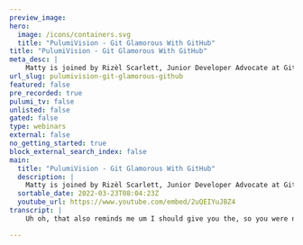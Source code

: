 ```yaml
---
preview_image:
hero:
  image: /icons/containers.svg
  title: "PulumiVision - Git Glamorous With GitHub"
title: "PulumiVision - Git Glamorous With GitHub"
meta_desc: |
    Matty is joined by Rizèl Scarlett, Junior Developer Advocate at GitHub. They'll explore fun things like using remote development, testing infrastru...
url_slug: pulumivision-git-glamorous-github
featured: false
pre_recorded: true
pulumi_tv: false
unlisted: false
gated: false
type: webinars
external: false
no_getting_started: true
block_external_search_index: false
main:
  title: "PulumiVision - Git Glamorous With GitHub"
  description: |
    Matty is joined by Rizèl Scarlett, Junior Developer Advocate at GitHub. They'll explore fun things like using remote development, testing infrastructure code, and more!
  sortable_date: 2022-03-23T08:04:23Z
  youtube_url: https://www.youtube.com/embed/2uQEIYuJBZ4
transcript: |
    Uh oh, that also reminds me um I should give you the, so you were not able to get into the like consolidated chat. Like I am like you can't type in it. So if you wanted to chat with people, um you could either. Do you have Twitch? Do you have a Twitch account? Yes. Ok. Let me give you the, the like the Twitch pop out chat. So you won't have the um I'll give you the URL so it'll give you the chat but without the video and then, and then you won't have to worry about like the, the lag and stuff. Um If I can remember how that goes, let's see. Come on, switch to pop out chat. Ok. So, so I think if you go there that should give you the chat. Ok. And is this muted? Let's see, let's go. Actually, I don't even care about that. Ok, we'll move that over there. Ok. Hey, people are joining. Oh shit. Wow. I mean, shoot, sorry, we've yet to just, we, we aren't really sure what our uh you know, last, last uh last week when, when my colleague, Kat cos was on and she asked, you know what our profanity policy was. I was like, I don't know, we keep it PG 13 which means, like, maybe, maybe one F bomb. But, you know, we're trying to keep it kind of keep it a little prof, but who knows? We'll see where we go. Um, but yeah, it was, it was, it was funny when we started because I was kind of like, I was telling, like, ah, the first few minutes it takes a minute for people to join blah, blah, blah. And then, so I'm like, let's set some stuff up and it's like, oh, man, look, people have joined the stream. People are here. Um So anyway, we are, I am joined uh by my friend Rozelle who is a developer advocate over at github and we're gonna be talking about get, so, get ready. Maybe this episode needs to go beyond PG 13. If we're talking about, get the profanity might. Uh, I don't know when I use, get, there's a lot of swearing so I can understand that. I swear a lot when, when I'm re basing. Yeah, maybe, maybe you can explain, rebates, like, and, and help me figure it out because I've been using get for like 10 plus years and I still never remember which direction is what. And I'm just sort of like, I guess I got that right. Um, but we'll dig into that in a minute. Uh If you're in the chat you know, uh, we'd love to hear your thoughts on and get, I know. Uh, so Rozelle just, uh, for anybody who doesn't know, just like, maybe a little background of, like, you know, what do you, what do you, what do you do? What's your, you know, how did you end up on this nonsense with me? Yeah. So, like, my, I'm a developer advocate. I'm a junior developer advocate at github. I've been here for like six months. Um Before that, I was a software engineer. I like different startups for like three years. And how did I end up on here? You DM me and I was like, heck yeah, like sure, what else am I doing? Um So we, we've got a couple of different things that we're gonna kind of talk about. So one thing actually that I think would be interesting. Um So one of, you know, as, as always anything to do with technology, people like to fight about things constantly, right? Like, should you, this should do this, blah, blah, blah. So one of one of the things that, and sometimes I feel like unintentionally it verges on gatekeeping. You know, we're gonna put that part aside for a minute. We're just gonna say this isn't good fun. But, you know, like using the command line versus a gooey, like what's sort of you? I like to, I have my opinion. I like to hear your opinion. Um by the way, and in a chat. Tell us your opinion. None of your opinions are wrong unless you disagree with me. So, yeah, for me, I prefer the command line because that's how I learned. And I, I don't know, I can visualize it better that way. Um But I will say when I first started coding the command line did look scary. I was like, oh my goodness, this looks like what I see people in movies do. But now now that I look at movies, I'm like, they're not even typing even, it's not even a thing. But I will say like if you're new to coding, like I know one thing that like github is noticing is like a lot of new developers, they're not necessarily comfortable with the command line. So they haven't been using version control and they're like saving all their code in like dropbox and stuff. So if you're new and, and you're like, oh man, the the command line sucks and I'm confused by it. Like you can use the Gooey, you can use github desktop and everything else. Also, if you're not new and you've been doing this for 10 plus years, you can still use the Gooey sometime. And it's not that I'm scared of the command line. There are just certain things now. It depends. I haven't used github desktop in quite some time and it was kind of, so I have my own preference. Um And so I'll, I'll actually show you a little bit. Maybe about like, uh, why I, why I like to use the, the, the, the gooey a little bit, um, or use a gooey. I shouldn't say the, because there's lots of different ways and they do different things. Um, so the one that I really like to use, which, uh, I'm unfortunately is not free but this is not me shilling for them. Although, you know, maybe they could give me a discount code. Yeah, it's called a tower and let me see if I can make this bigger. Um, oh, you froze for me? Oh, I don't know if she froze for me and everybody else or can y'all tell me in the chat if it's me that's frozen or, or Matt? Mhm. Let me type in the chat. I feel like this might not. And ok, there we go. It was, it was my um, it was uh our internet just uh, just died. You can hear me now. Yes. Yes. So we're sitting there as it's going and I'm hearing this er, and then I hear my son from the other room going is the wifi down. So of course, uh Pulumi Vision fans notice that we have just not been having the best of uh experience. Although Brazel, your, your video is frozen for me. I'm not gonna try to re add you. Why don't you turn your, I don't know. Hey, can everybody or am I moving now? There you go OK, good enough. Hey, sports fans, OK. Back to, back to technology to the technology we intended to talk about. So this tool is called tower. And also, let's see, um what, what I was trying to do was figure out if there was a way to make this bigger. Um But there really isn't, but that's OK. OK. So I'm gonna go find a repo and like there's a good one. So this is, this is Pulumi Hugo. So this is actually the repo that we use for Pulumi for our blog and docs and you know, kind of like a lot of stuff that drives our website. And so part of the reason is I know there's gonna be a lot of activity in there. So I like it because it gives me visualization of the branches and stuff I can see where I'm at. Um But there's actually a couple of really neat things in there too. It has, I don't have this all set up right right now because, but you can actually connect it to if you've got it synced into like your github account. So if I were to look at here, let me, let me actually find a different one. Oops, let's do. This one might be right. OK. There we go. OK. Cool. Right. So this is, this is the Devo stays website one. So I can see all the PR s and I can actually check out that pull request directly and then that'll create a local branch of it. I can do all my stuff. I can connect to it. Um And then Oh Branches Review. Oh, interesting. That's new. Uh But mostly it's because I always get confused about Stashes. So I need my Stashes like in a place I can see them um which really helps and then also just like the diffing helps me a ton when I can visualize it this way. Um And, and yeah, so I, but I also use uh I use the cli a lot too like, like sort of um it just a lot depends on what I'm trying to do. And if I'm trying to like just sort of do my day by day, little bits, it's, it's still much faster for me to do, get check out dash B branch name, be done with it, right? Do my get pull, do all that then go into the gooey. But when I'm especially doing kind of uh some complicated cherry picking or I want to commit some files but not others or whatever. And I really want to see what I'm doing. So I, I think the answer to me is, should I use the command line or a gooey is the answer is yes, right. Like you can use both in conjunction. Um And yeah, there's a lot of interesting stuff that comes on that. So, and I know, like I said, tower is not free. I know there's another tool, people, like a lot called Get Cracking. Like, heard of that one. Yeah. And I think it's very similar, that one I think is free. Um, so, yeah, I'd be, and, you know, it's kind of that, that's sort of one of the things. Um, do you have any, like, fun little, what's something about, get that, you know, now, because now you're at get, or even about, get hub, you know, something with this workflow that you wish you had known before? Like is there something where you're like, oh my goodness, if I had known this like a year ago, you know how much time I would have saved, you know. Yeah. Um For me, it's been getting to use of Copilot. Um I mean, I just didn't have access to it because I was still on the waiting list. I was gonna say also because it sort of didn't exist before you worked there also a little bit, right? But I really like it because um OK, basically, I don't have like an example to show, but basically one time I was like trying to um insert somebody's name into like this text file and it had to be like inserted in like alphabetical order and all that. Like it was like their at handle and everything. It was mad, confusing and I was like, oh, I don't really feel like sitting here and trying to figure out the algorithm for that and then I like wrote a comment. Like I, I forgot I had get Copilot installed. I wrote a comment. I'm like, we'll need to do this. We'll need to do that and then get hook Copilot just generated all the code for it. And I was like, oh, thank you press tab like literally my, the experience of coding was so much faster than I thought it was gonna be. But yeah, that's like the, the main thing also, this is not, I, I learned about this before I started at github, but it was, I learned about it a little bit later on, like maybe my third year as a software engineer. Actually, it's about get called Get bisect. And that helped me to find bugs easier. So basically, you can like, if I remember it properly, you can compare your commit from before you've seen a bug to the current commit that you're on now and it'll help you like um filter or figure out when that bug appeared because a lot of times I was like trying to debug things and I'm like, I don't know when this happened why this started happening. Um But it kind of helped me to like decide between, OK. Here's when the code was actually working. Here's when the bug was introduced and then I can like debug a little bit faster. I think that's it. Get bisect is one of those two where like, it's just the fact that when you were trying to explain it. It's like, how do I get this in there? And then it's like you do it and you're like, oh, right. I get it. It happens. That's, that's where that comes in. And I think there's unfortunately a lot of things in get that are like that where they just are conceptually hard. And one of the things where I think it gets complex is a lot of times we just want to be able to use something and not have to dig into the how. But I know, like, I have tried to read the o'reilly book on Get three times and like, it's, it's interesting but it is like, really in the weeds about just how get works under the hood. And I will say this, like, the more you understand what it actually is doing all the porcelain, all the stuff on top of it makes more sense because a lot of it doesn't make any sense. You're like, why do I do this? And that's why there's that right, that XK CD, which is like, you know, as soon as something's Janky on my repo, I just blow the whole thing away and I go first, I have like, the one person I know and chat that I ask and if they can't fix it, I just delete the whole thing and, and rec, right, like, which is not me, that's not a way to live your life except that it is the way that I live my life that was in boot camp. I was, there was so many deleted repos. It was sad. Well, just sometimes because it can get to and what's interesting. Um So I was thinking a little bit, this is sort of a get hubby thing, like sometimes features get in the way of like a workflow. So one thing that I found really interesting, so we use, you know, uh I saw the repo, you know, we use it, we have a get repo we use for like, for example, writing blog posts that that's how we publish blog posts, that plum me. And so then they go through code review, that's sort of how, you know, so say I'm gonna write a blog post and then one of my colleagues, you know, they will look at it and read through it and make comments and adjustments. And one of the things that's interesting is so my, one of my colleagues, uh she really likes to do suggested commit. So that's the thing you can do this. OK? But here's the thing. OK. So imagine I have a blog post and that blog post is one big file. And so let's say my colleague, let's call her Laura because that's her name is going through and she makes like like 15 different suggestions. There's no way for me to my knowledge. And if you know, or anybody else knows, there's no way I can squash all of those suggestions into one commit. So what happens is I go through all of them and not only does that end up with a whole bunch of commits. Um But because on every commit it builds a preview, it runs our C I it ends up like it's just so that, yeah, it's there. I don't think there's a way you can say like, you know, again, because that's what you'd want to do is just sort of be like, like sort of stage them, but you're not staging them because, well, you're committing, but it's committing into Get Hub which makes the, the C I run right. It's uh you're, you're, you know, it should be a get like, there should be a way that you could put the button that would be like add it and then you commit all the change, you know, what, what you would do on your, your side. Um So it's really good for, if you've got a couple of things, if you're doing a big deep review with lots of suggested changes, it ends up making for a really messy. Now, of course, if you're gonna squash everything on the merge and when you merge the pr your history will be fine. But in the process, especially if you have a long build or even worse, a bill that uses a lot of minutes or something. And you've now had that one thing, you know, required a whole bunch So, oh, that's good feedback. Actually, I didn't even think about that, like multiple suggestions. Oh, I didn't think about that. Good point. Yeah, I don't know. But I love the idea. And then there was, there was something I know I was suggesting uh a different for this is also just why everyone's workflows are different. Um Because you'll, you'll go and you'll say like, hey, I wish you did this thing or whatever. And I'm trying to remember exactly why. But I suggested to one of my colleagues on a community project that it, I really would appreciate if you know, they used suggested so that I could just smash. Yes, I'm fine with it. I don't have to go and translate your comment into my code. And I think I was, I was actually trying to find when we had the chat about it about why uh this person told me they don't like doing it and it was from a different project they were on. And I think it's because it was something to the effect of like those commits don't end up getting signed the same way or something. So it was like, again, but it all depends on what you're, what you're trying to do, right? Like I didn't know that either. My ideal way is how you said I do like that. People just suggest it instead of like, oh, here's what you should do. And I got to reopen vs code and figure out what they meant right now. This is gonna drive me crazy that I can't find this, this chat anyway, whatever I was later on. Maybe, maybe I'll post it on Twitter. Um, or, you know, on the off chance, you know, Bridget Krom that you're watching this stream. I know you're not, you could remind me, uh, why you don't like doing things that way. Um, anyway, good stuff. Ok. What, uh, anybody in the chat have any uh like, cool get suggestions while you're thinking about it. But I think one of the things that would be fun that we were starting to talk about, it's not really about get, but I was asking Rozelle like some stuff that she might want to talk about and she's like, well, I have this VS code extension I wrote and I'm like, you did what? So I would love like a little, like, if we could kind of take a look at it, you could talk about it a little bit, tell us about it, but then maybe kind of show it to us a little bit. Like, not demo, but just actually, I'd much, I'd, I'd be totally demo it, but I'd be, I'd be really interested to sort of see how you create it, like what it looks like behind the scenes because um I'm intrigued. I always, actually, it's funny because I always was like, well, it would be cool to like, write some like Pulumi visual studio extension, but resilient food, there's no such thing because it's all just in the language, right? Like what would a Pulumi vs code extension do I guess? I don't know. I mean, it wouldn't be a language helper because that just comes from the package, it comes from the language. Um Yeah, what would you do? I mean, could you do like uh because like the github action for Pulumi like does a preview? Yeah, you could do that in the S code extension form too. I mean, it would just be whatever it runs at the command line, you know, I mean, it would be very exciting but I don't know, I just think about that but in the meantime um yeah, let's uh let's let's see what we got. I feel like let me know when you're ready for me to Yeah, I can show it on. Yeah. Yeah, you can, you can go ahead. Ok? Actually because I'm gonna do a couple things, but basically I, I just want to make sure that I, I didn't like surprise you by sharing your screen that has like your password manager on it or something because I know that I'm the one that does stuff like that, that you, I do have that up. But like for a reason, but then I just realized I am not running this locally anymore because the vs code extensions published. So I don't need to do this. But basically um I'll demo it. And then after that, I will like talk about the code behind the scenes. But basically what this VS code extension does is it deploys your rep to get her pages. And the reason I made it is because vs the VS code team at Microsoft does like a workshop for people who are like learning to code and they wanted like an easier way for them to deploy to get hub pages rather than like leaving the ID E going to github and doing a whole bunch of stuff. So I'm gonna just like make a fake repo. It's uh there's so many in this. You should, you should sometime sometime like uh should do a stream where I'm like where it's like, you know how people like collect domain names. I feel like Dell people like have bajillion of repos and local source code folders that are for one thing ever. Yeah, like, like I have this folder that's called, that's, it's like it's just called like, yeah, my, my SRC folder is organized for stuff I really work on and then there's just a bunch of random folders for like live stream with J demo for new, you know, like literally how I like then you never clean it up again, right? Oh I go, it's a mess. Like a fake repo already exist. Oh God. Wow. OK. That's pretty amazing. OK, cool. Well, yeah, like look at my OK. This one I have a ton of fake users too but look like fake rebo random, get hook page, good random like this is a mess. But anyways, so basically I made a repo and what I'm gonna do in VS code is I'm going to press my VS code extension. I think it's already installed and stuff like that here. And if I do command P that pulled up the extensions deploy to get hook pages and right here, I don't know if you guys can see it if it's Yeah, that's, that's a little better probably. But yeah, um it shows like a list of the Rios I have on this user because I've already like logged in and authenticated. And if I press fake Rabo um and press publish on the left hand corner, right hand, whatever it says your github page will be available in a few minutes. Um So github pages to be deployed uses an action. Um So I kind of gotta wait for it to finish building and deploying before it like actually generates the URO. So we will wait. Does github pages still do that thing where it like it deploys to like a different branch in the repo thing? That's how they work, right? Like, yeah, I think so from my knowledge. Yeah. OK. But so like you're because if you go into the into fake repo, right? Like it, it'll have the code, it doesn't really have it, right? But if, yeah, there's oh maybe, maybe it doesn't anymore. Maybe it changed. Ok. You used to. Well, because the theory, I guess was that you would have a different branch, like you'd have the github pages that were for your project. So you didn't want it in Maine. But it was actually really confusing to, like, maybe it's an option now to see what branch to use. But it used to be. I think it, oh, pages. Oh, there it is. Right. Yep. Yep. Yep. That, that's, yeah, I think because I only have the main branch. Yeah. Ok. Ok. That's actually interesting to know. Um, but hey, but, uh, but I could talk about like, how it, yeah, I wanna see how you did the, how you built the extension. Yeah. Ok. So it cut, it was a lot for me to figure out like the patterns that they use. I don't know, it was a little different than I'm used to. Um, but there's like a file called Extension Talk TS, which I use typescript for this and nobody judged me because I, I use any, a lot in here. Um, I, like, I just, I was just getting lazy on done. Right. Yeah. Um, but basically first it has, um, so sorry, I didn't want to interrupt. I so is, is extension kind of the entry point if you would. I mean, I know it's not really, but that's like you have that and then you got, it looks like you've got other functions and stuff in, in other files and, but the minimum you have is an extension dot TS or what can you write these in? Do you know you could write it from what I've seen? You can write it in a language of your preference. Um, I didn't see any like limitations. I just wrote this in typescript. Yeah. But yeah, this is like my, my entry point javascript file. Um, and basically the first thing I had to do was get the credentials for the user. And that was actually pretty interesting for me because I'm sorry, I'm sorry, the the get hub credentials. Yes, because you're talking to get hub like so like you don't always need this but you do because you're, yeah, because I needed to make an API call that that's good for this clarification. Absolutely. I need to make an API call to get the list of um the users repos and that's like something that you need an access token for first. So at first I had it like hard coded here, like GHP, blah, blah, blah, whatever it is. And I was like, I have absolutely no idea like how you will get um the user's access token. But there's like a thing in VS code like VS code has an API um So you like use this thing called VS code dot authentication. It gets the session that you're in. Um And this, I don't know how to explain this part, but basically it'll save your VS code like your authentication password inside of your keychain access um thing image here. Does that make sense to you? I, I think so. Um I feel like maybe not. So let me see. Oh, wait, let me, let me, let me see that again. Sorry, I was, I was, I was tweeting to tell everybody about the interesting things you were talking about and then therefore missed the interesting thing you were talking about. Um So you're, you're pulling the, the um access token for um keychain. I'm putting it into keychain. Oh OK. Yeah. How does that work? Is that the, but that's not the OS keychain. That's the, that's the, the access token for. No, no. OK. But it's like does VS code have a keychain? Is that the? Oh yes, that's what I meant. It's not like because on a Mac there is keychain, right? And I was like, OK, if you're because I, because I actually do that with secrets for like for example, if I have environment variables that are secret, I put them in the Os the Mac Os keychain and then my bash profile knows how to access them at source time. So that's why I heard keychain and I was like, wait a minute, how does that work? But it's so, so vs code itself has a, so you're getting that credential and you're accessing it from codes, keychain. Yeah, because I'm gonna book this, I can show basically if I run it locally. Let me see. Uh I'll have to uninstall it. But yeah. Ok. We, we really do like, basically it'll, it'll go through that. And then another thing that was interesting is like figuring out the scope of like, because each access token has like, what do you want? Like what permission do you want to give for this? Ok. So at first I was like, yo, this um API call was not working, but apparently I had to like, give it a go of like getting access to the repo and my workflow and to the user's email. So once that was all done, I had access to Octo kit and I can like make um API calls that way. I hope that makes sense. But OK. All right, cool. Then after that, um I have another file called that handles all the like repository stuff. Um And first I got the list of reels and I did like an API call using Octo kit and basically it got the list for the users right here. Um And it returns that list. Um And it only returns like the top 10 repositories. I have no clue how to like make it return any more than that. I was gonna say you would think you would want it to show more, right? Well, well, or not. I mean, it's or you should be able to do a type ahead because, like, thinking if it's gonna list all of them, like, that's some people have, like, a lot of, you know, maybe, let me see if they have a, and the type definition for this, maybe they have like a limitation or, like, you can increase it. Well, I think also because I've done a few things with, with github api and you definitely, you know, like, the, the results can be pageant too. You know what I mean? So that you're only because I've run into that with, uh, I have a long, long abandoned, uh, change log generator called Bowie because there was actually a really good change log generator that's written in Ruby that I've liked for a long time. But it was making me have Ruby exist in projects just so that I could use the change log generator. And so I wrote one in Go, but it doesn't require go. It's just a binary. Um, but that's where I was starting to run into. It was one of those, one of those things that's fun. Like, again, this is a good testing story. I was like, cool because I would point it against some of my own repos. And I'm like, awesome because what does it change long general after it has to go and has to find all the closed issues, all the stuff and figure out what's changed and blah, blah, blah. And then I pointed it against this is when I was working at chef a few years, more than a few years ago, I pointed it at one of our repos and it just blew up because it was like, because I think I pointed at Chef Chef at, like the core chef repo and there were like thousands upon thousands, you know. So it's like, how do you pageant? How do you do whatnot? And I don't know, maybe I'll dust that one off. Maybe that'll be a fun. Uh, Future Stream is, we'll, we'll go, uh, we'll go play with, uh, the Bowie by the way, if in case anybody's wondering, actually I'll just, does anybody know why I called it Bowie? This is a stretch. So it's ok. So think about Bowie as in David. Bowie as in cha, cha, cha changes. I was trying to think of a bad part about changes and I was like, I came up with Bowie. So, yeah, I like that. So, yeah. Cool. Ok. Um, so how do you like what? Well, well, like, ok, so you, you did the thing where you have commands right? Where you do the command palette? Like how, how are those defined? Yeah, there's this thing vs code. Quick pick it, pick. Yeah, I, I actually, I'm not really sure if I wanted it really that way. And with that little toast that came up, I wanted a better way than that, but that's what I found that could work. But, yeah, I was using VS code, quick pick item and it like it takes in the these properties like a label, a description and a detail. So those are like the um like the little words at the bottom I think is the detail and then the label was the icon that I had. Um I don't know if you remember it, but basically, yeah, yeah, I saw the little Yeah. Um but yeah, that's how I did that part. And what else did I do? Basically, I just looped through, like I just showed that list, loop through it. And if someone clicks one of the, where is the click section? Yeah. So if there was a selection, then it would run this function called Post to get her pages and that's just the API call post and to get hook pages. So it was pretty cool. I liked it. Oh, that's fun. That's fun. And I, I'm gonna try to think about like what a Pulumi Extension would do because again, it's not gonna be about testing or type because the language, that's the whole point, right? Is you get all that stuff for free. But hm, could be something, could be something fun in there. I dropped the, uh, and I put it in the over the Sochi AODA and get help if you go to Matt Stratton slash Bowie. My favorite thing is you look at the installation directions. It's like you can install Bowie in multiple ways. You can do, go get, you can do home brew. Everything else is to do not yet available. You want to install it with chocolate eat. Not yet. You want to install it with. Yum, not yet doesn't even work. Who knows? I'm about to start. Yeah, I should go back to it. It was, uh, I think my bigger problem really was, um, that actually I need to go back. I had a, I had a, uh a get hub bot that was running for a while that on a lot of my repos that would automatically close issues that were stale. So the problem with that is then when you have a project you don't touch for years, all the issues you make for yourself that matter, just get closed, right? Because I, I'm a big believer. It's funny, it's very fun to look at projects that are mine and I'm the only contributor and look at how active the conversations are in the issues, you know. So like, you know, there'll be, there'll be an issue that, oh this one, they have a whole bunch. But like there was some, I remember there was one project I was working on and literally, I was the only contributor and there's an issue that has 35 comments on it and they're all me arguing with myself. It's just me talking to myself. But the thing is as much as we joke about it that actually is really effective because you don't necessarily remember what you're thinking at any given time. So it's giving you that sort of capture of like as you're working through it, you know, like, OK, OK. So, yeah, sometimes I record myself like that way you can go back because I'm like, what was I writing? Like, I don't know. Yeah, I love that. Cool. Um Let's see, there were a couple of other things we were, we were thinking were neat. Um So OK, so talk about this invite automation because I don't know what it means, but I know that invites are annoying. So it seems like I would be interested. Yeah, I think you would. Well, you have no choice because I'm gonna show it. All right. Fair enough. There we go. So basically, um I did this for both G code and github. So github has like um a maintainers group. Um But for the PM it's a lot for people to be like, hey, I wanna get added and then we go and add them in like the back and forth. So she wanted like an automated way to just have them be invited. So I made something where like if they start at, at first I was gonna make it like completely automated. But the issue is it could be someone who's like a spammer or bought someone who doesn't actually belong in the maintainers group and we still needed some type of like filter. Um So basically, if they start the repo um It opens an issue. This is a, a github app I guess opens the issue and then that issue will have, let me just show, let me just show my screen and you're gonna see there's 39 issues open because I haven't approved people yet. But uh these, some of these people don't have, haven't wanted. Can I, can I share your screen? Oh, yeah. Sorry, go ahead and show it. OK. Sorry, that's fine. Let me see if there's someone that's a good example. OK. Yeah. All right. So when people start the re this repo, it'll open an issue. That's why there's like 39 pending issues right now. Um And we can like look at Nerd for 000 F whatever. So as soon as that opens, you get this little in invite automation bot that ask them a couple of questions that just bet to see like is this person truly a maintainer? And they'll comment answering, I guess Nerd didn't really answer all the questions but, but the, the, the theory is there. Yeah, the theory is there. And then again, this is not really me answering. It's a bot saying like we received your request. Um And if I wrote approved, um maybe I can find like a closed one that was like a test one for myself. Yeah, I have a ton. If I write approved, then it'll say like, congratulations another response and it'll send the invitation to the person and they'll accept it and get added to the Maintainers group. I didn't show you the code for that. Um, let me see. Oh, I'm not supposed to share that. Um, um, actually I can just open it up in code spaces. Ok. Well, that's another thing that we can see. That is cool. Yeah, but I thought I, I had fun making this. I thought it was interesting. Post faces is not recognizing that. Oh, there we go. Sometimes doesn't recognize that I'm a staff member. Cool. And probably people on your, your stream probably know what code spaces is, right? I maybe I would like, actually I would like to know a little bit more about it because I use something similar. So I use um git pod a lot for work. Yeah. So, but I'm, I'd like to know a little bit more about Coach Spaces because I'm interested to see uh how it could um could work for some of the stuff that I'm that I'm doing. Um I, I have not used GI pod but I heard a lot of good things about it. Um I feel like most parts are obvious it's just your browser. I mean ID inside of your browser. But what I like about it is it takes all the configurations that you already had set in vs code and puts them in here. So um that's the, that's the extent that I'm familiar with and like it for. But you can do like um like run a container or something like that, right? So like, I'll tell you the reason I like using Git pod for workshops. Like for example, let's say I'm teaching a Pulumi workshop. What I don't want to have to deal with is like, what are all the things you have to install on your computer? Like make sure you have Pulumi installed whatever. So if you look at like our workshops that are in git pod, one of it, you know, it loads a container that will have uh will have Pulumi installed in it, it has whatever language, you know. So it's like if we're gonna teach in Python, then you'll know it's running in a container that has the version of Python that we understand and we want to talk about. So you don't, so you don't have to deal with like, oh, which Python do you have or did you install Pulumi, did you do whatever? And even to the fact that like um if I'm teaching a Kubernetes workshop, I can actually temporarily very quickly. I, you know, I spin up a temporary cluster and I can shove the Cobe config into everybody's container so they have access to it. So, yeah. No, you could do that. That, that, that is the, that's true. Good point. But the difference is that uh coach bases cost money, right. Yeah, I think that's why. Yeah, but I, I, yeah, I do. Yeah, it does cost money. It is for enterprise. And I, I still think GI pod, from what I've heard, it sounds pretty cool. So I wouldn't knock it at all. But, yeah, I think it's like similar features. Just that github costs money. I kind of want to play with it because I'd like to, I, I think I will because I'd like to see, I think it has a different use case too because one of the things that's nice with Git pod is you can just sort of anybody, you just sort of put the big button on your read me if someone just wants to fire it up, which is like code spaces, they're incurring something, right? You know, but like I've even, yeah. Um but yeah, I, I'm, I, I wanna play with a little bit because there's, there's gotta be some good mix for both. I wanna look at like little key, but maybe I'll do that later. Um Yeah, I mean, I can like, I can help you out with getting to play around with both bases. So just remind me, oh, actually if you wanna, let's, let's go ahead. If I want to go to, I'll show you I'll show you a real life uh Get pod thing to do. Go to um in your browser, go to github dot com slash devops, stay slash Devops, stays dash, web, dash dash, web dev ops, Devops days is the, oh, sorry. DeVos Stays is the, the org and the Repo De Stays dash Web. So you got an extra devs in there. Too much devs. OK, cool. All right. So scroll down. No, no, no scroll, scroll down into. OK. Click on open and get pod and yeah. Ok. So let's sort. So what this is gonna do? Yeah, blah, blah, blah. Um Sure give everybody access to everything. It's fine. Why not? What could go wrong as we learned last week. So what this is gonna do? And this one's gonna take a hot second because um so the Deb stays website uh runs using Hugo, which is static site general, right? Um And it takes on a container, it takes a couple of minute, a minute or two to build. So what's happening is you'll see though that it's gonna, so now it's building the container, doing all the stuff that has the version of Hugo that we support and it will start running, it will build the site and then it'll actually, you'll see in git pod, it's gonna pop a window. That's actually also the preview of the website because it's as you make changes because it's sort of running in watch mode like you could with GABY or whatever. So again, this one, this has taken a couple of minutes for a few reasons. One you don't have the container image ready and blah, blah, blah. So we can sort of let that one sit for for a second. But the, the part of the reason again, like I really like this and I'm trying to get it to work and i it's really coming down to just documentation. So for the, so the way to, to give a little background for people watching to know why this is a weird problem to have to solve. So there, as much as you might think there is one universal Deb stays organization across the whole world. There is that every local de stays in Minneapolis, New York, Chicago, Amsterdam, whatever. Those are all independent groups that are loosely organized with a, a core. OK. Cool. Something's happening. Um OK. So if you, now there's give it a second because if you see how it's starting to pop some windows up here for you. Um OK, so I'm, I'm having a hard time because the, the terminal, no, no, no, the terminal is blocked by our, our, our beautiful faces. Um So you see it's doing the build. So what's gonna happen? So you see it starting, it's building sites, you see Hugo is running and when it's done, it's gonna, that's when it's gonna add a pain in your visual studio in your code. That is the preview of the site and you would actually see that if you changed the um the content, it, it will, you know, do it in real life. And so the reason, OK, so while we're thinking about the reason why this matters is so to get your de stays event on the website, you have to put in a pull request. You basically have to, you know, add some stuff into Hugo and put in a pull request. So I have an open source project for all practical purposes that has hundreds of contributors around the world who touch it once a year, maybe so. And I cannot put any kind of requirement on what it take. There it goes. So there you go. OK? So you have your terminal that's running. But then yeah, so you see the website there and if you were to go in and, and make a change, it would. So like I'll tell you a change you can do real quick. Uh Here actually Croll uh click on, it doesn't even matter to pick, pick the first Deb stage we want to do. Let's, let's just there, there's a logo. I just wanna go to Raleigh. Click on Raleigh. OK? Scroll down uh uh just a second just to see what we, we're gonna change. OK? Um Cool. OK. So now go into the content folder, not static, not sorry. There's uh the one above content. Yep. And then go to events, scroll down to 2022 dash um Raleigh. OK. Uh Go to the welcome dot MD. That's the main page. And let's see um right underneath the, I find that uh uh just, just underneath that div just, just do like the last one. Just somewhere inside the HTML. It doesn't matter. Not inside the road. Yeah. Sure. Yeah. Just throw some HTML and just put a big old hh one or something that'll be easy to find. Yeah. Ok. So, yep. Save it and then go back to simple browser and there it is. Right. So this is really awesome for the people that are doing it because they have the built but they don't have to worry about. Do I have Hugo installed? Do I have whatever? And then they can just do the part they have to do? And um and there's a lot of stuff that comes up and any anyway, there's a lot of stuff with how the site gets built where people are, like, why don't you do this thing with Gope? And you could do this and you could have this awesome thing. And I'm like, because I, the only two things I can ask for contributors are they have get and they have Hugo, you know, so, so we have to do a lot of funky stuff. Um But so this is, so this is sort of like a way you can sort of be it. Like, it's like a away if you're using a static site generator. Um These are all things we would normally do, right? Like you do cut Gatsby develop. So think about if you, if you're, if Gatsby is your jam, this same thing works just as well. And we did this with uh so the Devops party games uh website that I did that I, they do way back when we used to do those more regularly that all runs in Gatsby. And we also put it all in Git pod just to make it easier to be able to say because some of this is even, even if I have all this stuff locally, sometimes I just want to crack open the browser and just do a quick change, but I want to see what it's gonna do. Um Yeah. So, oh for sure. Yeah, you can see it live, you can do the piece. So again, think about if you've taking this to a, you know, it could be more, this is just a static site generator but you know, your, your, your web app or whatever that you're working on has to build, has to do this stuff. And then this way you're like, I've got it all. So like if you go um scroll up to the top of the um the file system on the, on the explorer uh go into the um or close this up. Uh What is the file gippo dot Yaml? Sorry dot G pod dot L. It's uh it's after all the folders who, who, who, who it's in between. It's right after the get ignore the dot dot Get there. It is there. It is. Yeah. Yeah. Yeah. Yeah. OK. So this is the things that say when you start it up, what should you do? And this is pretty easy. It just says install Hugo do this. But like if I wanted another container running, maybe I had a dependency. Maybe I have a container that runs Mango DB that my app connects to and I just need to have it ephemerally running. Um, I could define all this stuff and just for everybody that's listening, I am 99.9999% sure that code spaces works exactly like this. Yeah, I think. Yeah. Yeah. Yeah. It's the same idea. But this was, this was easier to illustrate. This is really the thing I love about this concept. Code space is get pod whatever is we've been trying to do this in different ways uh for a long time and this is why, you know, so it's within an organization, you know, you wanna have developers, you wanna have a clean and uh consistent uh workstation, right? Where you develop on because we know as we're messing around with stuff, we're bit in all sorts of weird versions of shit installed or whatever or you might have something set up different than me, blah, blah, blah. So like what we used to do in the early days of cloud because that's when you could do it or you might do it within your V MS, you would have like a VM, right? Whether it was an Aws or a local VM. And VM Ware or something that you would ssh into that was built according to this is our standard developer thing. And I know I could do that. Uh This is just such a brilliant like with both code spaces and get pod next evolution where it's like you have to do that and it's so everything's so fast that you could be like, let me just start it over. I could even have a, a version for this branch as I'm doing that. So um and I know people that like this lets you this lets you work with just a a tablet, right? You want to just jam with your ipad, you can do that, right? You know, you could basically working in the browser. It's, it's a, it's a crazy place we live right now. Yeah. No, it is, it is game changing I think. I mean, I want to find a video for people so I can put about code spaces. Yeah, for sure. Sharing so that I could find it but like it's pretty much set up pretty similarly. Um Yeah, if you drop that in my chat, I'll put that into um what, why you're thinking about that? I just want to know what this get emojis is. It just sounds fascinating. I'm like, I'm like, I need to know. So this was, this was the one where results like ah we might get to it. I'm like, yeah, we got, we got 89 minutes. Let's talk about it for a minute. You don't even have to show it. Just tell us about it. Oh, yeah. I mean, it was just, it was like the first project I did at Gib. Um It was just basically um leveraging github API for the emojis. And it would like, I used the open source project called Fuse Js that helped me to do fuzzy searching with it. Um And it would like pop up the, like if you started typing in the name of the Emoji, it would pop up. But I had put it in the chat because I used the Pulumi github action that allowed me to like do a live preview. That's why I put it in. Oh Right. Right. Right. I, I was gonna say this, I remember this from um Yeah, when they were trying to learn it. Right. Like when I was trying to figure out how does Pulumi work? Um And what things happen? Wait, am I still, am I still sharing? No, but I can't. Here you go. No, no, no, no, I don't want that. I want to talk. Oh OK. Sorry. I didn't know if you were. Yeah, I turned it off because you were looking for something but cool. Yeah. No, that was the one thing. Um So if you take a look in the, the chat, if you're paying attention to it, that's the link to the Pulumi program. Uh that Rozelle has that set up the stuff for, for the, the emojis. So there we go. We, we did our, we ticked our box that we talked about. Pulumi. OK, good. Now let me put, I put the Code spaces video. Well, I'm putting it in the chat right now. It talks about how to set it up, um or how to set up your environment or make code spaces work for you. But yeah, I don't know what else to talk about. We can talk about give her actions. Um My Brian has a cool action that I think is helpful for open source contributors. Oh What's it do? Um You know, when you have an open so well, when you have an issue opened and like the person wants to take it, you gotta wait for someone to assign it to you. Um If you type, you don't, I'm saying you're saying if, if you don't have the rights to assign, like if I'm just like, I'm not a maintainer of the repo, but I wanna call dibs on this act on this issue. Yeah, like you'd be like, I want this and then you gotta wait for the people who have the rights to actually assign it to you. Um He made an action that essentially like you can write in the common thought take and it'll assign it to you. Um Yeah, I, I think it's good because like it helps the maintainer so much and then I edited it a little bit because I'm a big baby. Basically. I had taken, I had taken an issue and then someone else said dot Take and I was like, uh oh, they just took my issue. I would, I was like, I was excited to do that. So I edit it so that like if someone's already assigned it, what it won't assign somebody else afterwards. But yeah, I like it up actions because it speeds up so much and not just for um like actual developers or like development things, you can do so much with it, you know. Yeah, it's not necessarily just like your C I CD. It's just like the things that like I found places where we, we have some stuff we do where like we bring in. Um it's almost like a like a, like an easy enterprise scheduler, so to speak, right? So like we have stuff that runs where we want to slurp in data from like stack overflow or uh reddit, you know, that goes into our uh tool we use called orbit. That's just sort of managing like community engagement. So we have scripts that do that and they run as github actions. Now, I will tell you a pro tip. This is a fun fact. Um If you have a github actions running on a schedule and the repo hasn't had any activity in 60 days, they stop running. So if you have a repo whose only point in life is to run to have your, basically ran your get hub actions. You need to throw a commit in there or do something like once a month. So like, yeah, we've gotten burned by that. A couple. It happens every two months because we forget about it. And also we're like, why aren't we getting any more data from reddit? And it's like, oh, because the github action was suspended because we don't touch that repo because why would we so to save their money? They're like, I mean, it makes sense because otherwise you could have this, you know, you could have someone puts a thing in there and it's an abandoned project, you know, I mean, I totally understand why it's the way that it is. It's just like, oh yeah, we should remember that. Um All right. Well, so Rozelle, like, thank you for coming and chatting and jamming. Like, uh I feel like every time I turn around on Twitter, you're doing something you're presenting somewhere, you're doing something. Is there, is there anything cool coming up? Um Are you getting to any? I, I don't wanna put you on the spot about this but like, you've, you, you, you started doing developer advocacy like in the middle of COVID. Um Are you gonna find yourself like at any conferences? Are you speaking anywhere, anything coming up? Oh, wait, yeah, I am. I'm going to be a new relics Tweeter hack thingy. Me. But that's, but I'm gonna be there in real life in Las Vegas. So, oh, so it is if I recall correctly, I think it's the same time as Cuban. Eu I think so. Maybe, I don't know. Um iii I think some people from Pulumi are gonna be, I just remember seeing that coming up and I looked at the dates. I'm like, oh well, Brazil, I would love to come and like see you give a talk and stuff, but I am gonna unfortunately have to be in Valencia, Spain at that time. So uh that's no fear. Oh my God. Yeah. Poor thing. Yeah, that's no fear but Spain. OK. Well, I got to find myself at a conference that's in real life. I mean, like in a different country. Yeah. Yeah, we'll get you there, we'll get you there. Yeah. So, yeah. Well, II I will also just say, and this is for anybody you've got a couple of days um because I would be, I would be remiss if I didn't use my employer's uh reach to promote my own thing. So Devo says Chicago, which is a real life in person conference that will be taking place in September. Uh because we rescheduled, it was originally gonna be in May. We just had to change the date for a couple of reasons. The CFP is open for another couple days. So it closes on March 31st. So anybody who you know is into that thing if you go to de stays dot org slash Chicago, you know, uh I may or may not, uh be the chair of the content Committee. I'm not saying anything but uh, awesome. Yeah. Very excited. We got, we've got a lot of great submissions, but even if you don't, I'm gonna tell you, you know, I think Devo State Chicago is the second best. Devo stays in the US. The best one is Minneapolis. I'll just say it. It's fine, even though it's not mine. Deb State Minneapolis is amazing. Dev State Chicago is also amazing but cool. Uh result. Awesome. This was super fun. We're gonna have to do more stuff like this. And um thanks for joining us, everybody who's tuned in uh whatever platform you're watching us on. If you're on youtube, make sure you push the subscribe button if you're watching us on Twitch, smash that follow button. Uh We have another stream coming up on Thursday. I've got Alison Downy and we are going to be exploring Q Laing and neither of us have any idea what it's about at all. That is our intent. Uh It's apparently the new hotness and we are gonna just stumble our way through it. Uh That'll be at the same time, but on Tuesday and then next Tuesday a week from now, same time, uh Paris Pittman, who's uh one of the uh the Kubernetes uh steering committee. Uh She's gonna be joining me and we're actually gonna be talking about uh coupon and only a little bit about the beach, mostly about the content, but maybe a little bit about the beach. So uh follow us and we'll see you and uh roll. Thanks again. Thanks for having me. We will see you all on the internet.

---
```

